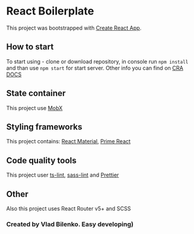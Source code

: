 
# React Boilerplate

This project was bootstrapped with [Create React App](https://github.com/facebookincubator/create-react-app).

## How to start 

To start using - clone or download repository, in console run `npm install` and than use `npm start` for start server. Other info you can find on [CRA DOCS](https://facebook.github.io/create-react-app/)

## State container 

This project use [MobX](https://mobx.js.org/getting-started.html)

## Styling frameworks 

This project contains: [React Material](https://material-ui.com/), [Prime React](https://www.primefaces.org/primereact/#/)

## Code quality tools 

This project user [ts-lint](https://palantir.github.io/tslint/), [sass-lint](https://www.npmjs.com/package/sass-lint) and [Prettier](https://prettier.io/)

## Other 

Also this project uses React Router v5+ and SCSS

### Created by Vlad Bilenko. Easy developing)

